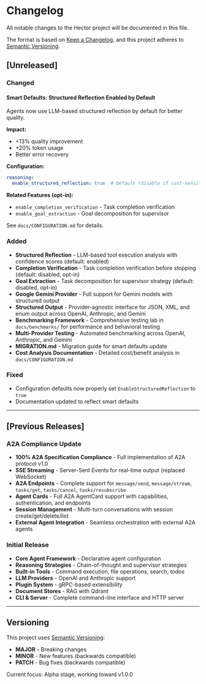 # Changelog

All notable changes to the Hector project will be documented in this file.

The format is based on [Keep a Changelog](https://keepachangelog.com/en/1.0.0/),
and this project adheres to [Semantic Versioning](https://semver.org/spec/v2.0.0.html).

## [Unreleased]

### Changed

#### Smart Defaults: Structured Reflection Enabled by Default

Agents now use LLM-based structured reflection by default for better quality.

**Impact:**
- +13% quality improvement
- +20% token usage
- Better error recovery

**Configuration:**
```yaml
reasoning:
  enable_structured_reflection: true  # Default (disable if cost-sensitive)
```

**Related Features (opt-in):**
- `enable_completion_verification` - Task completion verification
- `enable_goal_extraction` - Goal decomposition for supervisor

See `docs/CONFIGURATION.md` for details.

### Added

- **Structured Reflection** - LLM-based tool execution analysis with confidence scores (default: enabled)
- **Completion Verification** - Task completion verification before stopping (default: disabled, opt-in)
- **Goal Extraction** - Task decomposition for supervisor strategy (default: disabled, opt-in)
- **Google Gemini Provider** - Full support for Gemini models with structured output
- **Structured Output** - Provider-agnostic interface for JSON, XML, and enum output across OpenAI, Anthropic, and Gemini
- **Benchmarking Framework** - Comprehensive testing lab in `docs/benchmarks/` for performance and behavioral testing
- **Multi-Provider Testing** - Automated benchmarking across OpenAI, Anthropic, and Gemini
- **MIGRATION.md** - Migration guide for smart defaults update
- **Cost Analysis Documentation** - Detailed cost/benefit analysis in `docs/CONFIGURATION.md`

### Fixed

- Configuration defaults now properly set `EnableStructuredReflection` to `true`
- Documentation updated to reflect smart defaults

---

## [Previous Releases]

### A2A Compliance Update

- **100% A2A Specification Compliance** - Full implementation of A2A protocol v1.0
- **SSE Streaming** - Server-Sent Events for real-time output (replaced WebSocket)
- **A2A Endpoints** - Complete support for `message/send`, `message/stream`, `tasks/get`, `tasks/cancel`, `tasks/resubscribe`
- **Agent Cards** - Full A2A AgentCard support with capabilities, authentication, and endpoints
- **Session Management** - Multi-turn conversations with session create/get/delete/list
- **External Agent Integration** - Seamless orchestration with external A2A agents

### Initial Release

- **Core Agent Framework** - Declarative agent configuration
- **Reasoning Strategies** - Chain-of-thought and supervisor strategies
- **Built-in Tools** - Command execution, file operations, search, todos
- **LLM Providers** - OpenAI and Anthropic support
- **Plugin System** - gRPC-based extensibility
- **Document Stores** - RAG with Qdrant
- **CLI & Server** - Complete command-line interface and HTTP server

---

## Versioning

This project uses [Semantic Versioning](https://semver.org/):
- **MAJOR** - Breaking changes
- **MINOR** - New features (backwards compatible)
- **PATCH** - Bug fixes (backwards compatible)

Current focus: Alpha stage, working toward v1.0.0


